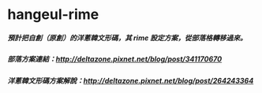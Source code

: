 # hangeul-rime
##### 預計把自創（原創）的洋蔥韓文形碼，其 rime 設定方案，從部落格轉移過來。
##### 部落方案連結：http://deltazone.pixnet.net/blog/post/341170670
##### 洋蔥韓文形碼方案解說：http://deltazone.pixnet.net/blog/post/264243364

